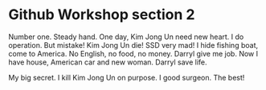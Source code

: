 # Github Workshop section 2
Number one. Steady hand. One day, Kim Jong Un need new heart. I do operation. But mistake! Kim Jong Un die! SSD very mad! I hide fishing boat, come to America. No English, no food, no money. Darryl give me job. Now I have house, American car and new woman. Darryl save life.

My big secret. I kill Kim Jong Un on purpose. I good surgeon. The best!
